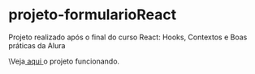 # projeto-formularioReact
 
<p>Projeto realizado após o final do curso React: Hooks, Contextos e Boas práticas da Alura</p>
<p>\Veja<a href="#" target="_blank"> aqui </a>o projeto funcionando. 
